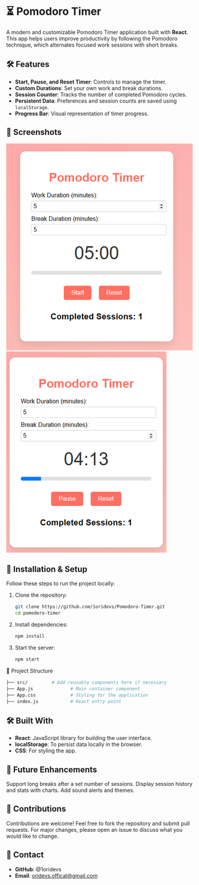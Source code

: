 # ⏳ Pomodoro Timer

A modern and customizable Pomodoro Timer application built with **React**. This app helps users improve productivity by following the Pomodoro technique, which alternates focused work sessions with short breaks.

## 🛠 Features

- **Start, Pause, and Reset Timer**: Controls to manage the timer.
- **Custom Durations**: Set your own work and break durations.
- **Session Counter**: Tracks the number of completed Pomodoro cycles.
- **Persistent Data**: Preferences and session counts are saved using `localStorage`.
- **Progress Bar**: Visual representation of timer progress.

## 📸 Screenshots

![Screenshot](screenshot.png)
![Screenshot](screenshot1.png)

## 🔧 Installation & Setup

Follow these steps to run the project locally:

1. Clone the repository:
   ```bash
   git clone https://github.com/1oridevs/Pomodoro-Timer.git
   cd pomodoro-timer
   ```
2. Install dependencies:
   ```bash
   npm install
   ```
3. Start the server:
   ```bash
   npm start
   ```

📂 Project Structure
```bash
├── src/         # Add reusable components here if necessary
├── App.js              # Main container component
├── App.css             # Styling for the application
├── index.js            # React entry point
   ```

## 🛠 Built With
- **React**: JavaScript library for building the user interface.
- **localStorage**: To persist data locally in the browser.
- **CSS**: For styling the app.

## 🚀 Future Enhancements
Support long breaks after a set number of sessions.
Display session history and stats with charts.
Add sound alerts and themes.
## 🤝 Contributions
Contributions are welcome! Feel free to fork the repository and submit pull requests. For major changes, please open an issue to discuss what you would like to change.

## 📧 Contact
- **GitHub**: @1oridevs
- **Email**: oridevs.offical@gmail.com
